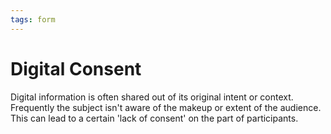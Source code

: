 ```yaml
---
tags: form
---
```


# Digital Consent

Digital information is often shared out of its original intent or context.  Frequently the subject isn't aware of the makeup or extent of the audience. This can lead to a certain 'lack of consent' on the part of participants.
